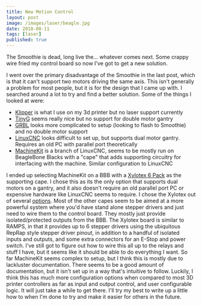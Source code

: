 ```yaml
---
title: New Motion Control
layout: post
image: /images/laser/beagle.jpg
date: 2018-08-11
tags: [laser]
published: true
---
```


The Smoothie is dead, long live the... whatever comes next. Some crappy wire fried my control board so now I've got to get a new solution.

<!--more-->

I went over the primary disadvantage of the Smoothie in the last post, which is that it can't support two motors driving the same axis. This isn't generally a problem for most people, but it is for the design that I came up with.
I searched around a lot to try and find a better solution. Some of the things I looked at were:

- [Klipper](https://github.com/KevinOConnor/klipper) is what I use on my 3d printer but no laser support currently
- [TinyG](https://synthetos.myshopify.com/products/tinyg) seems really nice but no support for double motor gantry
- [GRBL](https://github.com/grbl/grbl) looks more complicated to setup (looking to flash to Smoothie) and no double motor support
- [LinuxCNC](https://linuxcnc.org/) looks difficult to set up, but supports dual motor gantry. Requires an old PC with parallel port theoretically
- [MachineKit](https://www.machinekit.io/) is a branch of LinuxCNC, seems to be mostly run on BeagleBone Blacks with a "cape" that adds supporting circuitry for interfacing with the machine. Similar configuration to LinuxCNC

I ended up selecting MachineKit on a BBB with a [Xylotex 6 Pack](https://xylotex.netfirms.com/OSCommerce/catalog/product_info.php?products_id=134) as the supporting cape. I chose this as its the only option that supports dual motors on a gantry, and it also doesn't require an old parallel port PC or expensive hardware like LinuxCNC seems to require.
I chose the Xylotex out of several [options](https://blog.machinekit.io/p/hardware-capes.html). Most of the other capes seem to be aimed at a more powerful system where you'd have stand alone stepper drivers and just need to wire them to the control board. They mostly just provide isolated/protected outputs from the BBB. The Xylotex board is similar to RAMPS, in that it provides up to 6 stepper drivers using the ubiquitous RepRap style stepper driver pinout, in addition to a handful of isolated inputs and outputs, and some extra connectors for an E-Stop and power switch. I've still got to figure out how to wire this all up to the relays and stuff I have, but it seems like it should be able to do everything I want.
So far MachineKit seems complex to setup, but I think this is mostly due to lackluster documentation. There seems to be a good amount of documentation, but it isn't set up in a way that's intuitive to follow. Luckily, I think this has much more configuration options when compared to most 3D printer controllers as far as input and output control, and user configurable logic. It will just take a while to get there.
I'll try my best to write up a little how to when I'm done to try and make it easier for others in the future.
